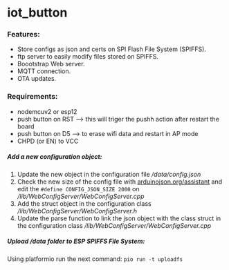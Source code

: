 # iot_button

### Features:

* Store configs as json and certs on SPI Flash File System (SPIFFS).
* ftp server to easily modify files stored on SPIFFS.
* Boootstrap Web server.
* MQTT connection.
* OTA updates.

### Requirements:

* nodemcuv2 or esp12
* push button on RST --> this will triger the pushh action after restart the board
* push button on D5 --> to erase wifi data and restart in AP mode
* CHPD (or EN) to VCC

##### Add a new configuration object:
1. Update the new object in the  configuration file _/data/config.json_
2. Check the new size of the config file with [arduinojson.org/assistant](arduinojson.org/assistant) and edit the `#define CONFIG_JSON_SIZE 2000` on _/lib/WebConfigServer/WebConfigServer.cpp_
3. Add the struct object in the configuration class _/lib/WebConfigServer/WebConfigServer.h_
4. Update the parse function to link the json object with the class struct in the configuration class _/lib/WebConfigServer/WebConfigServer.cpp_

##### Upload _/data_ folder to ESP SPIFFS File System:

Using platformio run the next command: `pio run -t uploadfs`
